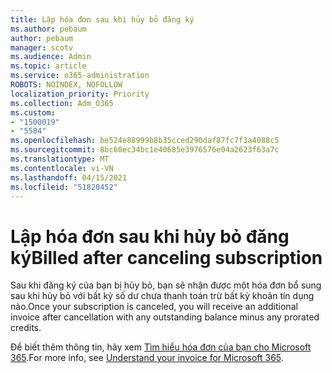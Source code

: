 ```yaml
---
title: Lập hóa đơn sau khi hủy bỏ đăng ký
ms.author: pebaum
author: pebaum
manager: scotv
ms.audience: Admin
ms.topic: article
ms.service: o365-administration
ROBOTS: NOINDEX, NOFOLLOW
localization_priority: Priority
ms.collection: Adm_O365
ms.custom:
- "1500019"
- "5584"
ms.openlocfilehash: be524e88999b8b35cced290daf87fc7f3a4088c5
ms.sourcegitcommit: 8bc60ec34bc1e40685e3976576e04a2623f63a7c
ms.translationtype: MT
ms.contentlocale: vi-VN
ms.lasthandoff: 04/15/2021
ms.locfileid: "51820452"
---
```

# <a name="billed-after-canceling-subscription"></a><span data-ttu-id="cba94-102">Lập hóa đơn sau khi hủy bỏ đăng ký</span><span class="sxs-lookup"><span data-stu-id="cba94-102">Billed after canceling subscription</span></span>

<span data-ttu-id="cba94-103">Sau khi đăng ký của bạn bị hủy bỏ, bạn sẽ nhận được một hóa đơn bổ sung sau khi hủy bỏ với bất kỳ số dư chưa thanh toán trừ bất kỳ khoản tín dụng nào.</span><span class="sxs-lookup"><span data-stu-id="cba94-103">Once your subscription is canceled, you will receive an additional invoice after cancellation with any outstanding balance minus any prorated credits.</span></span>

<span data-ttu-id="cba94-104">Để biết thêm thông tin, hãy xem [Tìm hiểu hóa đơn của bạn cho Microsoft 365](https://docs.microsoft.com/microsoft-365/commerce/billing-and-payments/understand-your-invoice2).</span><span class="sxs-lookup"><span data-stu-id="cba94-104">For more info, see [Understand your invoice for Microsoft 365](https://docs.microsoft.com/microsoft-365/commerce/billing-and-payments/understand-your-invoice2).</span></span>

